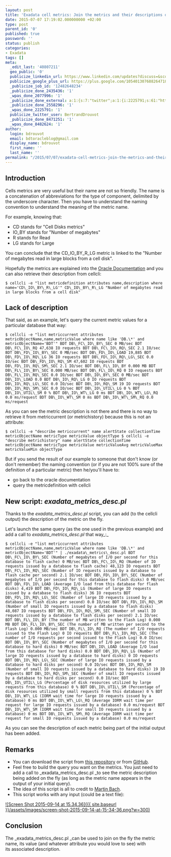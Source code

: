 ```yaml
---
layout: post
title: 'Exadata cell metrics: Join the metrics and their descriptions on the fly'
date: 2015-07-07 17:19:02.000000000 +02:00
type: post
parent_id: '0'
published: true
password: ''
status: publish
categories:
- Exadata
tags: []
meta:
  _edit_last: '40807211'
  geo_public: '0'
  publicize_linkedin_url: https://www.linkedin.com/updates?discuss=&scope=16310177&stype=M&topic=6024219886249664512&type=U&a=9cw1
  publicize_google_plus_url: https://plus.google.com/105401307688264718604/posts/6hY5z1hu5yy
  _publicize_job_id: '12482648234'
  _publicize_done_2435436: '1'
  _wpas_done_2077996: '1'
  _publicize_done_external: a:1:{s:7:"twitter";a:1:{i:2225791;s:61:"https://twitter.com/BertrandDrouvot/status/618454198095474689";}}
  _publicize_done_2558296: '1'
  _wpas_done_2225791: '1'
  publicize_twitter_user: BertrandDrouvot
  _publicize_done_8471251: '1'
  _wpas_done_8482624: '1'
author:
  login: bdrouvot
  email: bdtoracleblog@gmail.com
  display_name: bdrouvot
  first_name: ''
  last_name: ''
permalink: "/2015/07/07/exadata-cell-metrics-join-the-metrics-and-their-descriptions-on-the-fly/"
---
```

## Introduction

Cells metrics are very useful but their name are not so friendly. The name is a concatenation of abbreviations for the type of component, delimited by the underscore character. Then you have to understand the naming convention to understand the meaning of the metric name.

For example, knowing that:

- CD stands for "Cell Disks metrics"
- IO\_BY stands for "Number of megabytes"
- R stands for Read
- LG stands for Large

You can conclude&nbsp;that the CD\_IO\_BY\_R\_LG metric is linked to the "Number of megabytes read in large blocks from a cell disk".

Hopefully the metrics are explained into the [Oracle Documentation](http://docs.oracle.com/cd/E50790_01/doc/doc.121/e50471/monitoring.htm#SAGUG20463)&nbsp;and you can also retrieve their description from cellcli:

```
$ cellcli -e "list metricdefinition attributes name,description where name='CD\_IO\_BY\_R\_LG'" CD\_IO\_BY\_R\_LG "Number of megabytes read in large blocks from a cell disk"
```

## Lack of description

That said, as an example, let's query the current metric values for a particular&nbsp;database that way:

```
$ cellcli -e "list metriccurrent attributes metricObjectName,name,metricValue where name like 'DB.\*' and metricObjectName='BDT'" BDT DB\_FC\_IO\_BY\_SEC 0 MB/sec BDT DB\_FC\_IO\_RQ 47,638 IO requests BDT DB\_FC\_IO\_RQ\_SEC 2.1 IO/sec BDT DB\_FD\_IO\_BY\_SEC 0 MB/sec BDT DB\_FD\_IO\_LOAD 19,885 BDT DB\_FD\_IO\_RQ\_LG 36 IO requests BDT DB\_FD\_IO\_RQ\_LG\_SEC 0.0 IO/sec BDT DB\_FD\_IO\_RQ\_SM 47,602 IO requests BDT DB\_FD\_IO\_RQ\_SM\_SEC 2.1 IO/sec BDT DB\_FL\_IO\_BY 0.000 MB BDT DB\_FL\_IO\_BY\_SEC 0.000 MB/sec BDT DB\_FL\_IO\_RQ 0 IO requests BDT DB\_FL\_IO\_RQ\_SEC 0.0 IO/sec BDT DB\_IO\_BY\_SEC 0 MB/sec BDT DB\_IO\_LOAD 0.0 BDT DB\_IO\_RQ\_LG 0 IO requests BDT DB\_IO\_RQ\_LG\_SEC 0.0 IO/sec BDT DB\_IO\_RQ\_SM 19 IO requests BDT DB\_IO\_RQ\_SM\_SEC 0.0 IO/sec BDT DB\_IO\_UTIL\_LG 0 % BDT DB\_IO\_UTIL\_SM 0 % BDT DB\_IO\_WT\_LG 0 ms BDT DB\_IO\_WT\_LG\_RQ 0.0 ms/request BDT DB\_IO\_WT\_SM 0 ms BDT DB\_IO\_WT\_SM\_RQ 0.0 ms/request
```

As you can see the metric description is not there and there is no way to retrieve it from&nbsp;metriccurrent (or&nbsp;metrichistory) because this is not an attribute:

```
$ cellcli -e "describe metriccurrent" name alertState collectionTime metricObjectName metricType metricValue objectType $ cellcli -e "describe metrichistory" name alertState collectionTime metricObjectName metricType metricValue metricValueAvg metricValueMax metricValueMin objectType
```

But if you send&nbsp;the result of our example to&nbsp;someone that don't know (or don't remember) the naming convention (or if you are not 100% sure of the definition of a particular metric) then he/you'll have to:

- go back to the oracle documentation
- query the&nbsp;metricdefinition with cellcli

## New script:&nbsp;_exadata\_metrics\_desc.pl_

Thanks to the&nbsp;_exadata\_metrics\_desc.pl_ script, you can&nbsp;add (to the cellcli output) the description of the metric on the fly.

Let's launch the same query (as the one used in the previous example) and add a call to&nbsp;_exadata\_metrics\_desc.pl_ that way_:_

```
$ cellcli -e "list metriccurrent attributes metricObjectName,name,metricValue where name like 'DB.\*' and metricObjectName='BDT'" | ./exadata\_metrics\_desc.pl BDT DB\_FC\_IO\_BY\_SEC (Number of megabytes of I/O per second for this database to flash cache) 0 MB/sec BDT DB\_FC\_IO\_RQ (Number of IO requests issued by a database to flash cache) 48,123 IO requests BDT DB\_FC\_IO\_RQ\_SEC (Number of IO requests issued by a database to flash cache per second) 2.1 IO/sec BDT DB\_FD\_IO\_BY\_SEC (Number of megabytes of I/O per second for this database to flash disks) 0 MB/sec BDT DB\_FD\_IO\_LOAD (Average I/O load from this database for flash disks) 4,419 BDT DB\_FD\_IO\_RQ\_LG (Number of large IO requests issued by a database to flash disks) 36 IO requests BDT DB\_FD\_IO\_RQ\_LG\_SEC (Number of large IO requests issued by a database to flash disks per second) 0.0 IO/sec BDT DB\_FD\_IO\_RQ\_SM (Number of small IO requests issued by a database to flash disks) 48,087 IO requests BDT DB\_FD\_IO\_RQ\_SM\_SEC (Number of small IO requests issued by a database to flash disks per second) 2.1 IO/sec BDT DB\_FL\_IO\_BY (The number of MB written to the Flash Log) 0.000 MB BDT DB\_FL\_IO\_BY\_SEC (The number of MB written per second to the Flash Log) 0.000 MB/sec BDT DB\_FL\_IO\_RQ (The number of I/O requests issued to the Flash Log) 0 IO requests BDT DB\_FL\_IO\_RQ\_SEC (The number of I/O requests per second issued to the Flash Log) 0.0 IO/sec BDT DB\_IO\_BY\_SEC (Number of megabytes of I/O per second for this database to hard disks) 0 MB/sec BDT DB\_IO\_LOAD (Average I/O load from this database for hard disks) 0.0 BDT DB\_IO\_RQ\_LG (Number of large IO requests issued by a database to hard disks) 0 IO requests BDT DB\_IO\_RQ\_LG\_SEC (Number of large IO requests issued by a database to hard disks per second) 0.0 IO/sec BDT DB\_IO\_RQ\_SM (Number of small IO requests issued by a database to hard disks) 19 IO requests BDT DB\_IO\_RQ\_SM\_SEC (Number of small IO requests issued by a database to hard disks per second) 0.0 IO/sec BDT DB\_IO\_UTIL\_LG (Percentage of disk resources utilized by large requests from this database) 0 % BDT DB\_IO\_UTIL\_SM (Percentage of disk resources utilized by small requests from this database) 0 % BDT DB\_IO\_WT\_LG (IORM wait time for large IO requests issued by a database) 0 ms BDT DB\_IO\_WT\_LG\_RQ (Average IORM wait time per request for large IO requests issued by a database) 0.0 ms/request BDT DB\_IO\_WT\_SM (IORM wait time for small IO requests issued by a database) 0 ms BDT DB\_IO\_WT\_SM\_RQ (Average IORM wait time per request for small IO requests issued by a database) 0.0 ms/request
```

As you can see the description of each metric being part of the initial output has been added.

## Remarks

- You can download the script from&nbsp;[this repository](https://docs.google.com/folder/d/0B7Jf_4JdsptpRHdyOWk1VTdUdEU/edit)&nbsp;or from [GitHub](https://github.com/bdrouvot/exadata_metrics_desc).
- Feel free to build the query you want on the metrics. You just need to add a call to&nbsp;_exadata\_metrics\_desc.pl&nbsp;_to see the metric description being added on the fly (as long as the metric name appears in the output of your initial query).
- The idea of this script is all to credit to [Martin Bach](https://martincarstenbach.wordpress.com/).
- This script works with any input (could be a text file):

[![Screen Shot 2015-09-14 at 15.34.36]({{ site.baseurl }}/assets/images/screen-shot-2015-09-14-at-15-34-36.png?w=300)](https://bdrouvot.files.wordpress.com/2015/07/screen-shot-2015-09-14-at-15-34-36.png)

## Conclusion

The&nbsp;_exadata\_metrics\_desc.pl&nbsp;_can be used to join on the fly the metric name, its value (and whatever attribute you would love to see) with its&nbsp;associated description.

